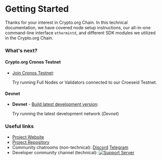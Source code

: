 # Getting Started

Thanks for your interest in Crypto.org Chain. In this technical documentation, we have covered node setup instructions, our all-in-one command-line interface `ethermintd`, and different SDK modules we utilized in the Crypto.org Chain.

### What's next?

#### Crypto.org Cronos Testnet

- [Join Cronos Testnet](./croeseid-testnet.md):

  Try running Full Nodes or Validators connected to our Croeseid Testnet.

#### Devnet

- **Devnet** - [Build latest development version](./local-devnet.md):

  Try running the latest development network (*Devnet*)

### Useful links

 <!---TODO: UPDATE LINKS--->

- [Project Website](http://crypto.org/)
- [Project Repository](https://github.com/crypto-org-chain/chain-main)
- Community chatrooms (non-technical): [Discord](https://discord.gg/nsp9JTC) [Telegram](https://t.me/CryptoComOfficial)
- Developer community channel (technical): [![Support Server](https://img.shields.io/discord/783264383978569728.svg?color=7289da&label=Crypto.org Chain =discord =flat-square)](https://discord.gg/pahqHz26q4)

 <!---TODO: UPDATE LINKS--->

